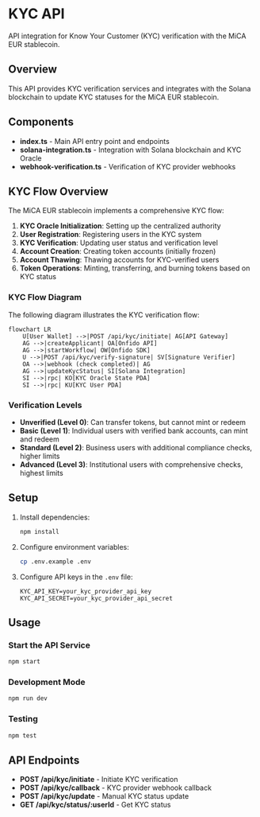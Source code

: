 # KYC API

API integration for Know Your Customer (KYC) verification with the MiCA EUR stablecoin.

## Overview

This API provides KYC verification services and integrates with the Solana blockchain to update KYC statuses for the MiCA EUR stablecoin.

## Components

- **index.ts** - Main API entry point and endpoints
- **solana-integration.ts** - Integration with Solana blockchain and KYC Oracle
- **webhook-verification.ts** - Verification of KYC provider webhooks

## KYC Flow Overview

The MiCA EUR stablecoin implements a comprehensive KYC flow:

1. **KYC Oracle Initialization**: Setting up the centralized authority
2. **User Registration**: Registering users in the KYC system
3. **KYC Verification**: Updating user status and verification level
4. **Account Creation**: Creating token accounts (initially frozen)
5. **Account Thawing**: Thawing accounts for KYC-verified users
6. **Token Operations**: Minting, transferring, and burning tokens based on KYC status

### KYC Flow Diagram

The following diagram illustrates the KYC verification flow:

```mermaid
flowchart LR
    U[User Wallet] -->|POST /api/kyc/initiate| AG[API Gateway]
    AG -->|createApplicant| OA[Onfido API]
    AG -->|startWorkflow| OW[Onfido SDK]
    U -->|POST /api/kyc/verify-signature| SV[Signature Verifier]
    OA -->|webhook (check completed)| AG
    AG -->|updateKycStatus| SI[Solana Integration]
    SI -->|rpc| KO[KYC Oracle State PDA]
    SI -->|rpc| KU[KYC User PDA]
```

### Verification Levels

- **Unverified (Level 0)**: Can transfer tokens, but cannot mint or redeem
- **Basic (Level 1)**: Individual users with verified bank accounts, can mint and redeem
- **Standard (Level 2)**: Business users with additional compliance checks, higher limits
- **Advanced (Level 3)**: Institutional users with comprehensive checks, highest limits

## Setup

1. Install dependencies:
   ```bash
   npm install
   ```

2. Configure environment variables:
   ```bash
   cp .env.example .env
   ```

3. Configure API keys in the `.env` file:
   ```
   KYC_API_KEY=your_kyc_provider_api_key
   KYC_API_SECRET=your_kyc_provider_api_secret
   ```

## Usage

### Start the API Service

```bash
npm start
```

### Development Mode

```bash
npm run dev
```

### Testing

```bash
npm test
```

## API Endpoints

- **POST /api/kyc/initiate** - Initiate KYC verification
- **POST /api/kyc/callback** - KYC provider webhook callback
- **POST /api/kyc/update** - Manual KYC status update
- **GET /api/kyc/status/:userId** - Get KYC status 